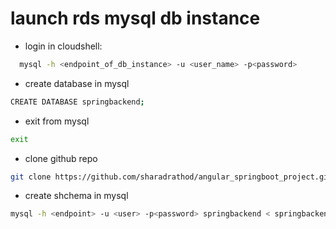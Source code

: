 # launch rds mysql db instance 

- login in cloudshell:
```sh
  mysql -h <endpoint_of_db_instance> -u <user_name> -p<password>
``` 
- create database in mysql 
```sh
CREATE DATABASE springbackend;
```
- exit from mysql
```sh
exit
```
- clone github repo 
```sh
git clone https://github.com/sharadrathod/angular_springboot_project.git 
``` 
- create shchema in mysql 
```sh
mysql -h <endpoint> -u <user> -p<password> springbackend < springbackend.sql 
```
